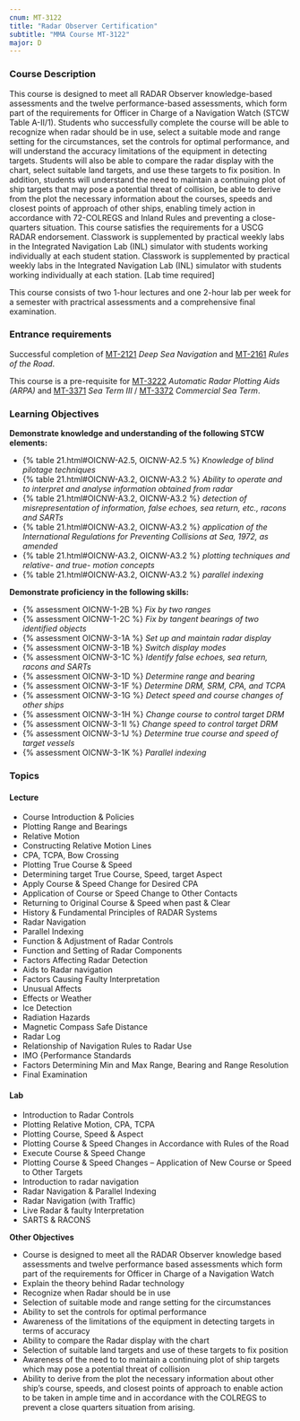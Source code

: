 ```yaml
---
cnum: MT-3122
title: "Radar Observer Certification"
subtitle: "MMA Course MT-3122"
major: D
---
```


### Course Description

This course is designed to meet all RADAR Observer knowledge-based assessments and the twelve performance-based assessments, which form part of the requirements for Officer in Charge of a Navigation Watch (STCW Table A-II/1). Students who successfully complete the course will be able to recognize when radar should be in use, select a suitable mode and range setting for the circumstances, set the controls for optimal performance, and will understand the accuracy limitations of the equipment in detecting targets. Students will also be able to compare the radar display with the chart, select suitable land targets, and use these targets to fix position. In addition, students will understand the need to maintain a continuing plot of ship targets that may pose a potential threat of collision, be able to derive from the plot the necessary information about the courses, speeds and closest points of approach of other ships, enabling timely action in accordance with 72-COLREGS and Inland Rules and preventing a close-quarters situation. This course satisfies the requirements for a USCG RADAR endorsement.  Classwork is supplemented by practical weekly labs in the Integrated Navigation Lab (INL) simulator with students working individually at each student station.  Classwork is supplemented by practical weekly labs in the Integrated Navigation Lab (INL) simulator with students working individually at each station. [Lab time required]


This course consists of two 1-hour lectures and one 2-hour lab per week for a semester with practrical assessments and a comprehensive final examination.

### Entrance requirements

Successful completion of  [MT-2121](mt-2121.html)  *Deep Sea Navigation* and [MT-2161](mt-2161.html) *Rules of the Road*.

This course is a pre-requisite for [MT-3222](mt-3222.html) *Automatic Radar Plotting Aids (ARPA)*  and  [MT-3371](mt-3371.html) *Sea Term III*  / [MT-3372](mt-3372.html) *Commercial Sea Term*.


### Learning Objectives

**Demonstrate knowledge and understanding of the following STCW elements:**

* {% table 21.html#OICNW-A2.5, OICNW-A2.5 %} *Knowledge of blind pilotage techniques*
* {% table 21.html#OICNW-A3.2, OICNW-A3.2 %} *Ability to operate and to interpret and analyse information obtained from radar*
* {% table 21.html#OICNW-A3.2, OICNW-A3.2 %} *detection of misrepresentation of information, false echoes, sea return, etc., racons and SARTs*
* {% table 21.html#OICNW-A3.2, OICNW-A3.2 %} *application of the International Regulations for Preventing Collisions at Sea, 1972, as amended*
* {% table 21.html#OICNW-A3.2, OICNW-A3.2 %} *plotting techniques and relative- and true- motion concepts*
* {% table 21.html#OICNW-A3.2, OICNW-A3.2 %} *parallel indexing*

**Demonstrate proficiency in the following skills:**

* {% assessment OICNW-1-2B %} *Fix by two ranges*
* {% assessment OICNW-1-2C %} *Fix by tangent bearings of two identified objects*
* {% assessment OICNW-3-1A %} *Set up and maintain radar display*
* {% assessment OICNW-3-1B %} *Switch display modes*
* {% assessment OICNW-3-1C %} *Identify false echoes, sea return, racons and SARTs*
* {% assessment OICNW-3-1D %} *Determine range and bearing*
* {% assessment OICNW-3-1F %} *Determine DRM, SRM, CPA, and TCPA*
* {% assessment OICNW-3-1G %} *Detect speed and course changes of other ships*
* {% assessment OICNW-3-1H %} *Change course to control target DRM*
* {% assessment OICNW-3-1I %} *Change speed to control target DRM*
* {% assessment OICNW-3-1J %} *Determine true course and speed of target vessels*
* {% assessment OICNW-3-1K %} *Parallel indexing*

### Topics


#### Lecture

* Course Introduction & Policies 
* Plotting Range and Bearings
* Relative Motion
* Constructing Relative Motion Lines
* CPA, TCPA, Bow Crossing
* Plotting True Course & Speed
* Determining target True Course, Speed, target Aspect
* Apply Course & Speed Change for Desired CPA
* Application of Course or Speed Change to Other Contacts
* Returning to Original Course & Speed when past & Clear
* History & Fundamental Principles of RADAR Systems
* Radar Navigation
* Parallel Indexing
* Function & Adjustment of Radar Controls
* Function and Setting of Radar Components
* Factors Affecting Radar Detection
* Aids to Radar navigation
* Factors Causing Faulty Interpretation
* Unusual Affects
* Effects or Weather
* Ice Detection
* Radiation Hazards
* Magnetic Compass Safe Distance
* Radar Log
* Relationship of Navigation Rules to Radar Use
* IMO {Performance Standards
* Factors Determining Min and Max Range, Bearing and Range Resolution
* Final Examination

#### Lab

* Introduction to Radar Controls
* Plotting Relative Motion, CPA, TCPA
* Plotting Course, Speed & Aspect
* Plotting Course & Speed Changes in Accordance with Rules of the Road
* Execute Course & Speed Change
* Plotting Course & Speed Changes – Application of New Course or Speed to Other Targets
* Introduction to radar navigation
* Radar Navigation & Parallel Indexing
* Radar Navigation (with Traffic)
* Live Radar & faulty Interpretation
* SARTS & RACONS

**Other Objectives**

* Course is designed to meet all the RADAR Observer knowledge based assessments and twelve performance based assessments which form part of the requirements for Officer in Charge of a Navigation Watch
* Explain the theory behind Radar technology
* Recognize when Radar should be in use
* Selection of suitable mode and range setting for the circumstances
* Ability to set the controls for optimal performance
* Awareness of the limitations of the equipment in detecting targets in terms of accuracy
* Ability to compare the Radar display with the chart
* Selection of suitable land targets and use of these targets to fix position
* Awareness of the need to to maintain a continuing plot of ship targets which may pose a potential threat of collision
* Ability to derive from the plot the necessary information about other ship’s course, speeds, and closest points of approach to enable action to be taken in ample time and in accordance with the COLREGS to prevent a close quarters situation from arising.




